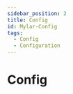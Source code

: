 ```yaml
---
sidebar_position: 2
title: Config
id: Mylar-Config
tags:
  - Config
  - Configuration
---
```


# Config
